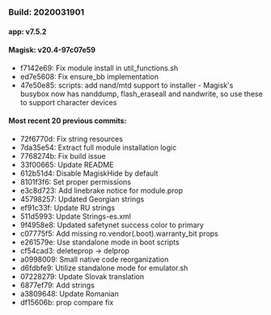 ### Build: 2020031901
#### app: v7.5.2
#### Magisk: v20.4-97c07e59

- f7142e69: Fix module install in util_functions.sh
- ed7e5608: Fix ensure_bb implementation
- 47e50e85: scripts: add nand/mtd support to installer - Magisk's busybox now has nanddump, flash_eraseall and nandwrite, so use these to support character devices

#### Most recent 20 previous commits:

- 72f6770d: Fix string resources
- 7da35e54: Extract full module installation logic
- 7768274b: Fix build issue
- 33f00665: Update README
- 612b51d4: Disable MagiskHide by default
- 8101f3f6: Set proper permissions
- e3c8d723: Add linebrake notice for module.prop
- 45798257: Updated Georgian strings
- ef91c33f: Update RU strings
- 511d5993: Update Strings-es.xml
- 9f4958e8: Updated safetynet success color to primary
- c07775f5: Add missing ro.vendor(.boot).warranty_bit props
- e261579e: Use standalone mode in boot scripts
- cf54cad3: deleteprop -> delprop
- a0998009: Small native code reorganization
- d6fdbfe9: Utilize standalone mode for emulator.sh
- 07228279: Update Slovak translation
- 6877ef79: Add strings
- a3809648: Update Romanian
- df15606b: prop compare fix

